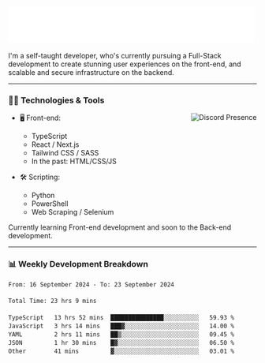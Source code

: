 <img src="assets/wave.svg" alt=":wave:" />

I'm a self-taught developer, who's currently pursuing a Full-Stack development to create stunning user experiences on the front-end, and scalable and secure infrastructure on the backend.

---

### 🧑‍💻 Technologies & Tools

<a href="https://discord.com/users/414304208649453568" target="_blank" rel="nofollow">
   <img src="https://lanyard-profile-readme.vercel.app/api/414304208649453568?idleMessage=Probably%20doing%20something%20else..." alt="Discord Presence" align="right">
</a>

- 🖥️ Front-end:

  - TypeScript
  - React / Next.js
  - Tailwind CSS / SASS
  - In the past: HTML/CSS/JS

- 🛠 Scripting:

  - Python
  - PowerShell
  - Web Scraping / Selenium

Currently learning Front-end development and soon to the Back-end development.

---

### 📊 Weekly Development Breakdown

<!-- ![ccrsxx's GitHub Stats](https://github-readme-stats.vercel.app/api?username=ccrsxx&count_private=true&theme=tokyonight) -->
<!-- ![ccrsxx's Top Langs](https://github-readme-stats.vercel.app/api/top-langs/?username=ccrsxx&hide=lua,java,html&theme=tokyonight) -->

<!--START_SECTION:waka-->

```txt
From: 16 September 2024 - To: 23 September 2024

Total Time: 23 hrs 9 mins

TypeScript   13 hrs 52 mins  ███████████████░░░░░░░░░░   59.93 %
JavaScript   3 hrs 14 mins   ███▓░░░░░░░░░░░░░░░░░░░░░   14.00 %
YAML         2 hrs 11 mins   ██▒░░░░░░░░░░░░░░░░░░░░░░   09.45 %
JSON         1 hr 30 mins    █▓░░░░░░░░░░░░░░░░░░░░░░░   06.50 %
Other        41 mins         ▓░░░░░░░░░░░░░░░░░░░░░░░░   03.01 %
```

<!--END_SECTION:waka-->
